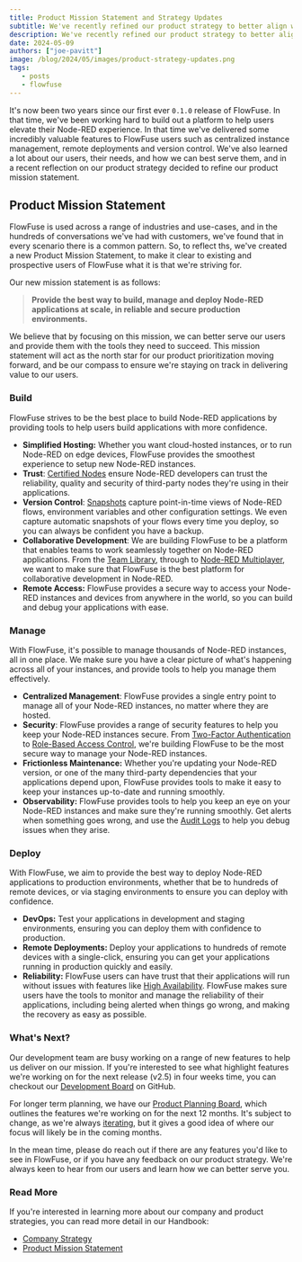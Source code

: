 ```yaml
---
title: Product Mission Statement and Strategy Updates
subtitle: We've recently refined our product strategy to better align with our mission and vision. Here's a summary of the changes.
description: We've recently refined our product strategy to better align with our mission and vision. Here's a summary of the changes.
date: 2024-05-09
authors: ["joe-pavitt"]
image: /blog/2024/05/images/product-strategy-updates.png
tags:
   - posts
   - flowfuse
---
```


It's now been two years since our first ever `0.1.0` release of FlowFuse. In that time, we've been working hard to build out a platform to help users elevate their Node-RED experience. In that time we've delivered some incredibly valuable features to FlowFuse users such as centralized instance management, remote deployments and version control. We've also learned a lot about our users, their needs, and how we can best serve them, and in a recent reflection on our product strategy decided to refine our product mission statement.

<!--more-->

## Product Mission Statement

FlowFuse is used across a range of industries and use-cases, and in the hundreds of conversations we've had with customers, we've found that in every scenario there is a common pattern. So, to reflect ths, we've created a new Product Mission Statement, to make it clear to existing and prospective users of FlowFuse what it is that we're striving for.

Our new mission statement is as follows:

> **Provide the best way to build, manage and deploy Node-RED applications at scale, in reliable and secure production environments.**

We believe that by focusing on this mission, we can better serve our users and provide them with the tools they need to succeed. This mission statement will act as the north star for our product prioritization moving forward, and be our compass to ensure we're staying on track in delivering value to our users.

### Build

FlowFuse strives to be the best place to build Node-RED applications by providing tools to help users build applications with more confidence.

- **Simplified Hosting:** Whether you want cloud-hosted instances, or to run Node-RED on edge devices, FlowFuse provides the smoothest experience to setup new Node-RED instances.
- **Trust**: [Certified Nodes](blog/2023/10/certified-nodes/) ensure Node-RED developers can trust the reliability, quality and security of third-party nodes they're using in their applications.
- **Version Control**: [Snapshots](https://flowfuse.com/docs/user/snapshots/) capture point-in-time views of Node-RED flows, environment variables and other configuration settings. We even capture automatic snapshots of your flows every time you deploy, so you can always be confident you have a backup.
- **Collaborative Development**: We are building FlowFuse to be a platform that enables teams to work seamlessly together on Node-RED applications. From the [Team Library](/docs/user/shared-library/), through to [Node-RED Multiplayer](/blog/2024/04/node-red-multiplayer/), we want to make sure that FlowFuse is the best platform for collaborative development in Node-RED.
- **Remote Access:** FlowFuse provides a secure way to access your Node-RED instances and devices from anywhere in the world, so you can build and debug your applications with ease.

### Manage

With FlowFuse, it's possible to manage thousands of Node-RED instances, all in one place. We make sure you have a clear picture of what's happening across all of your instances, and provide tools to help you manage them effectively.

- **Centralized Management**: FlowFuse provides a single entry point to manage all of your Node-RED instances, no matter where they are hosted.
- **Security**: FlowFuse provides a range of security features to help you keep your Node-RED instances secure. From [Two-Factor Authentication](/docs/user/user-settings/#two-factor-authentication) to [Role-Based Access Control](/blog/2024/04/role-based-access-control-rbac-for-node-red-with-flowfuse/), we're building FlowFuse to be the most secure way to manage your Node-RED instances.
- **Frictionless Maintenance:** Whether you're updating your Node-RED version, or one of the many third-party dependencies that your applications depend upon, FlowFuse provides tools to make it easy to keep your instances up-to-date and running smoothly.
- **Observability:** FlowFuse provides tools to help you keep an eye on your Node-RED instances and make sure they're running smoothly. Get alerts when something goes wrong, and use the [Audit Logs](docs/user/logs/#audit-log) to help you debug issues when they arise.

### Deploy

With FlowFuse, we aim to provide the best way to deploy Node-RED applications to production environments, whether that be to hundreds of remote devices, or via staging environments to ensure you can deploy with confidence.

- **DevOps:** Test your applications in development and staging environments, ensuring you can deploy them with confidence to production.
- **Remote Deployments:** Deploy your applications to hundreds of remote devices with a single-click, ensuring you can get your applications running in production quickly and easily.
- **Reliability:** FlowFuse users can have trust that their applications will run without issues with features like [High Availability](blog/2023/06/flowforge-1-8-released/). FlowFuse makes sure users have the tools to monitor and manage the reliability of their applications, including being alerted when things go wrong, and making the recovery as easy as possible.

### What's Next?

Our development team are busy working on a range of new features to help us deliver on our mission. If you're interested to see what highlight features we're working on for the next release (v2.5) in four weeks time, you can checkout our [Development Board](https://github.com/orgs/FlowFuse/projects/1/views/39) on GitHub.

For longer term planning, we have our [Product Planning Board](https://github.com/orgs/FlowFuse/projects/3/views/9), which outlines the features we're working on for the next 12 months. It's subject to change, as we're always [iterating](/handbook/company/values/#%F0%9F%94%81-iterative-improvement), but it gives a good idea of where our focus will likely be in the coming months.

In the mean time, please do reach out if there are any features you'd like to see in FlowFuse, or if you have any feedback on our product strategy. We're always keen to hear from our users and learn how we can better serve you.

### Read More

If you're interested in learning more about our company and product strategies, you can read more detail in our Handbook:

- [Company Strategy](/handbook/company/strategy)
- [Product Mission Statement](/handbook/product/strategy)